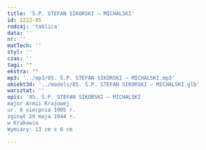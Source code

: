 ```yaml
---
title: 'Ś.P. STEFAN SIKORSKI – MICHALSKI'
id: 2222-85
rodzaj: 'tablica'
data: ''
nr: ''
matTech: ''
styl: ''
czas: ''
tagi: ""
ekstra: ""
mp3: '../mp3/85. Ś.P. STEFAN SIKORSKI – MICHALSKI.mp3'
obiekt3d: '../models/85. Ś.P. STEFAN SIKORSKI – MICHALSKI.glb'
warsztat: ''
opis: '85. Ś.P. STEFAN SIKORSKI – MICHALSKI
major Armii Krajowej
ur. 8 sierpnia 1905 r.
zginął 29 maja 1944 r. 
w Krakowie
Wymiary: 13 cm x 6 cm
'
---
```


